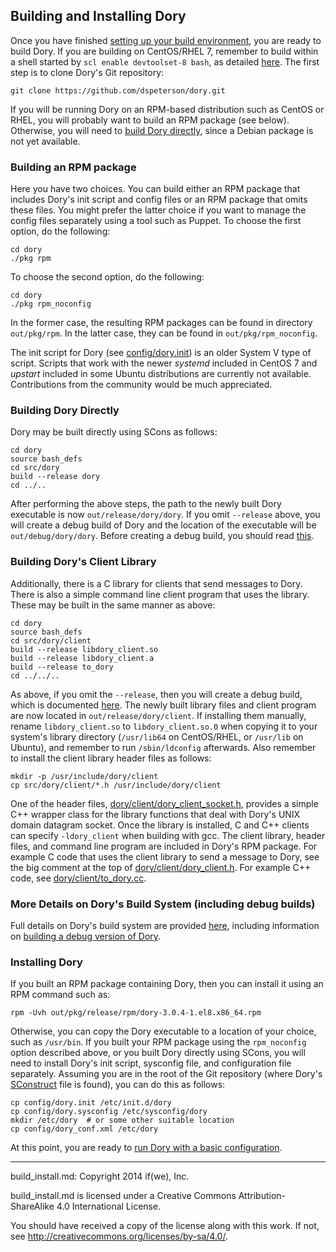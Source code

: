 ## Building and Installing Dory

Once you have finished [setting up your build environment](../README.md#setting-up-a-build-environment),
you are ready to build Dory.  If you are building on CentOS/RHEL 7, remember to
build within a shell started by `scl enable devtoolset-8 bash`, as detailed
[here](centos_7_env.md).  The first step is to clone Dory's Git repository:

```
git clone https://github.com/dspeterson/dory.git
```

If you will be running Dory on an RPM-based distribution such as CentOS or
RHEL, you will probably want to build an RPM package (see below).  Otherwise,
you will need to
[build Dory directly](build_install.md#building-dory-directly), since a Debian
package is not yet available.

### Building an RPM package

Here you have two choices.  You can build either an RPM package that includes
Dory's init script and config files or an RPM package that omits these files.
You might prefer the latter choice if you want to manage the config files
separately using a tool such as Puppet.  To choose the first option, do the
following:

```
cd dory
./pkg rpm
```

To choose the second option, do the following:

```
cd dory
./pkg rpm_noconfig
```

In the former case, the resulting RPM packages can be found in directory
`out/pkg/rpm`.  In the latter case, they can be found in
`out/pkg/rpm_noconfig`.

The init script for Dory (see [config/dory.init](../config/dory.init)) is an
older System V type of script.  Scripts that work with the newer *systemd*
included in CentOS 7 and *upstart* included in some Ubuntu distributions are
currently not available.  Contributions from the community would be much
appreciated.

### Building Dory Directly

Dory may be built directly using SCons as follows:

```
cd dory
source bash_defs
cd src/dory
build --release dory
cd ../..
```

After performing the above steps, the path to the newly built Dory executable
is now `out/release/dory/dory`.  If you omit `--release` above, you will create
a debug build of Dory and the location of the executable will be
`out/debug/dory/dory`.  Before creating a debug build, you should read
[this](dev_info.md#debug-builds).

### Building Dory's Client Library

Additionally, there is a C library for clients that send messages to Dory.
There is also a simple command line client program that uses the library.
These may be built in the same manner as above:

```
cd dory
source bash_defs
cd src/dory/client
build --release libdory_client.so
build --release libdory_client.a
build --release to_dory
cd ../../..
```

As above, if you omit the `--release`, then you will create a debug build,
which is documented [here](dev_info.md#debug-builds).  The newly built library
files and client program are now located in `out/release/dory/client`.  If
installing them manually, rename `libdory_client.so` to `libdory_client.so.0`
when copying it to your system's library directory (`/usr/lib64` on
CentOS/RHEL, or `/usr/lib` on Ubuntu), and remember to run `/sbin/ldconfig`
afterwards.  Also remember to install the client library header files as
follows:

```
mkdir -p /usr/include/dory/client
cp src/dory/client/*.h /usr/include/dory/client
```
One of the header files,
[dory/client/dory_client_socket.h](../src/dory/client/dory_client_socket.h),
provides a simple C++ wrapper class for the library functions that deal with
Dory's UNIX domain datagram socket.  Once the library is installed, C and C++
clients can specify `-ldory_client` when building with gcc.  The client
library, header files, and command line program are included in Dory's RPM
package.  For example C code that uses the client library to send a message to
Dory, see the big comment at the top of
[dory/client/dory_client.h](../src/dory/client/dory_client.h).  For example
C++ code, see [dory/client/to_dory.cc](../src/dory/client/to_dory.cc).

### More Details on Dory's Build System (including debug builds)

Full details on Dory's build system are provided [here](dev_info.md),
including information on
[building a debug version of Dory](dev_info.md#debug-builds).

### Installing Dory

If you built an RPM package containing Dory, then you can install it using an
RPM command such as:

```
rpm -Uvh out/pkg/release/rpm/dory-3.0.4-1.el8.x86_64.rpm
```

Otherwise, you can copy the Dory executable to a location of your choice, such
as `/usr/bin`.  If you built your RPM package using the `rpm_noconfig` option
described above, or you built Dory directly using SCons, you will need to
install Dory's init script, sysconfig file, and configuration file separately.
Assuming you are in the root of the Git repository (where Dory's
[SConstruct](../SConstruct) file is found), you can do this as follows:

```
cp config/dory.init /etc/init.d/dory
cp config/dory.sysconfig /etc/sysconfig/dory
mkdir /etc/dory  # or some other suitable location
cp config/dory_conf.xml /etc/dory
```

At this point, you are ready to
[run Dory with a basic configuration](basic_config.md).

-----

build_install.md: Copyright 2014 if(we), Inc.

build_install.md is licensed under a Creative Commons Attribution-ShareAlike
4.0 International License.

You should have received a copy of the license along with this work. If not,
see <http://creativecommons.org/licenses/by-sa/4.0/>.
